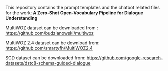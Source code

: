 This repository contains the prompt templates and the chatbot related files for the work: **A Zero-Shot Open-Vocabulary Pipeline for Dialogue Understanding**

MultiWOZ dataset can be downloaded from : https://github.com/budzianowski/multiwoz

MultiWOZ 2.4 dataset can be download from: https://github.com/smartyfh/MultiWOZ2.4

SGD dataset can be downloaded from: https://github.com/google-research-datasets/dstc8-schema-guided-dialogue
